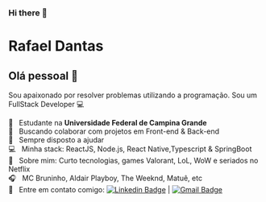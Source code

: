 ### Hi there 👋

<!--
**Rafaeldsa/Rafaeldsa** is a ✨ _special_ ✨ repository because its `README.md` (this file) appears on your GitHub profile.

Here are some ideas to get you started:

- 🔭 I’m currently working on ...
- 🌱 I’m currently learning ...
- 👯 I’m looking to collaborate on ...
- 🤔 I’m looking for help with ...
- 💬 Ask me about ...
- 📫 How to reach me: ...
- 😄 Pronouns: ...
- ⚡ Fun fact: ...
-->
<!--
<img width="257x320" src="https://scontent.fcpv4-1.fna.fbcdn.net/v/t1.0-9/s960x960/84208556_2751838064930716_5477743333029707776_o.jpg?_nc_cat=111&_nc_sid=dd7718&_nc_ohc=sB6Wi8RDrEYAX_28dCs&_nc_ht=scontent.fcpv4-1.fna&_nc_tp=7&oh=023c43e101d1366c2b6753f722a4a51e&oe=5F4FEC12">
-->

# Rafael Dantas

## Olá pessoal 👋
Sou apaixonado por resolver problemas utilizando a programação.
Sou um FullStack Developer :computer:

 :notebook:  &nbsp; Estudante na **Universidade Federal de Campina Grande**
 <br/> :purple_heart: &nbsp; Buscando colaborar com projetos em Front-end & Back-end
 <br/> :battery: &nbsp; Sempre disposto a ajudar
 <br/> :computer: &nbsp; Minha stack: ReactJS, Node.js, React Native,Typescript & SpringBoot
 <br/> 💬  &nbsp; Sobre mim: Curto tecnologias, games Valorant, LoL, WoW e seriados no Netflix
 <br/> :headphones:  &nbsp; MC Bruninho, Aldair Playboy, The Weeknd, Matuê, etc
 <br/> :email: &nbsp; Entre em contato comigo: [![Linkedin Badge](https://img.shields.io/badge/-RafaelDantas-blue?style=flat-square&logo=Linkedin&logoColor=white&link=https://www.linkedin.com/in/rafaeldsa21/)](https://www.linkedin.com/in/rafaeldsa21) 
| 
[![Gmail Badge](https://img.shields.io/badge/-rafaeldantas461@gmail.com-c14438?style=flat-square&logo=Gmail&logoColor=white&link=mailto:rafaeldantas461@gmail.com)](mailto:rafaeldantas461@gmail.com)
